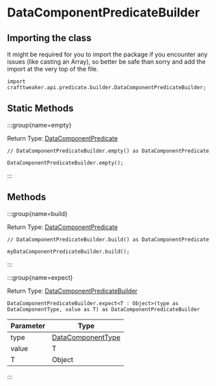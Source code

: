 # DataComponentPredicateBuilder

## Importing the class

It might be required for you to import the package if you encounter any issues (like casting an Array), so better be safe than sorry and add the import at the very top of the file.
```zenscript
import crafttweaker.api.predicate.builder.DataComponentPredicateBuilder;
```


## Static Methods

:::group{name=empty}

Return Type: [DataComponentPredicate](/vanilla/api/predicate/DataComponentPredicate)

```zenscript
// DataComponentPredicateBuilder.empty() as DataComponentPredicate

DataComponentPredicateBuilder.empty();
```

:::

## Methods

:::group{name=build}

Return Type: [DataComponentPredicate](/vanilla/api/predicate/DataComponentPredicate)

```zenscript
// DataComponentPredicateBuilder.build() as DataComponentPredicate

myDataComponentPredicateBuilder.build();
```

:::

:::group{name=expect}

Return Type: [DataComponentPredicateBuilder](/vanilla/api/predicate/builder/DataComponentPredicateBuilder)

```zenscript
DataComponentPredicateBuilder.expect<T : Object>(type as DataComponentType, value as T) as DataComponentPredicateBuilder
```

| Parameter |                             Type                              |
|-----------|---------------------------------------------------------------|
| type      | [DataComponentType](/vanilla/api/component/DataComponentType) |
| value     | T                                                             |
| T         | Object                                                        |


:::


